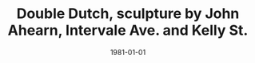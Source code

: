 --- 
title: Double Dutch, sculpture by John Ahearn, Intervale Ave. and Kelly St.
layout: "tc-single"
hasContentInGallery: true
date: 1981-01-01
--- 